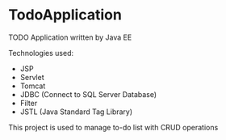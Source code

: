 # TodoApplication
TODO Application written by Java EE

Technologies used:
  + JSP
  + Servlet
  + Tomcat
  + JDBC (Connect to SQL Server Database)
  + Filter
  + JSTL (Java Standard Tag Library)

This project is used to manage to-do list with CRUD operations
